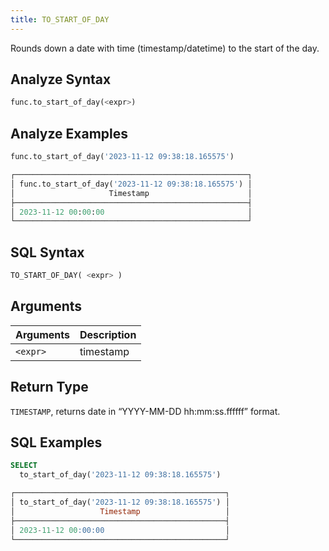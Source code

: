 ```yaml
---
title: TO_START_OF_DAY
---
```


Rounds down a date with time (timestamp/datetime) to the start of the day.

## Analyze Syntax

```python
func.to_start_of_day(<expr>)
```

## Analyze Examples

```python
func.to_start_of_day('2023-11-12 09:38:18.165575')

┌────────────────────────────────────────────────────┐
│ func.to_start_of_day('2023-11-12 09:38:18.165575') │
│                     Timestamp                      │
├────────────────────────────────────────────────────┤
│ 2023-11-12 00:00:00                                │
└────────────────────────────────────────────────────┘
```

## SQL Syntax

```sql
TO_START_OF_DAY( <expr> )
```

## Arguments

| Arguments | Description |
|-----------|-------------|
| `<expr>`  | timestamp   |

## Return Type

`TIMESTAMP`, returns date in “YYYY-MM-DD hh:mm:ss.ffffff” format.

## SQL Examples

```sql
SELECT
  to_start_of_day('2023-11-12 09:38:18.165575')

┌───────────────────────────────────────────────┐
│ to_start_of_day('2023-11-12 09:38:18.165575') │
│                   Timestamp                   │
├───────────────────────────────────────────────┤
│ 2023-11-12 00:00:00                           │
└───────────────────────────────────────────────┘
```

